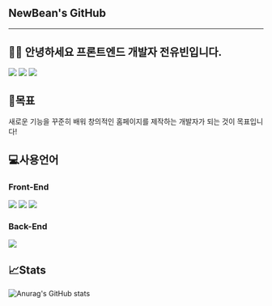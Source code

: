 ## NewBean's GitHub
---

## 🧑‍💻 안녕하세요 프론트엔드 개발자 전유빈입니다.
<a href="https://www.newbeanportfolio.com/" target="_blank"><img src="https://img.shields.io/badge/Portfolio_WebSite-784b08?style=flat&logo=microdotblog&logoColor=ffffff"/></a>
<a href="https://newbean-j.tistory.com" target="_blank"><img src="https://img.shields.io/badge/Tistory_Blog-d64934?style=flat&logo=tistory&logoColor=ffffff"/></a>
<a href="#none"><img src="https://img.shields.io/badge/newbean0312@gmail.com-32a85c?style=flat&logo=Gmail&logoColor=ffffff"/></a>

## 📃목표 
새로운 기능을 꾸준히 배워 창의적인 홈페이지를 제작하는 개발자가 되는 것이 목표입니다!

## 💻사용언어 
### Front-End
<a href="#none"><img src="https://img.shields.io/badge/Vue-4FC08D?style=flat&logo=vue&logoColor=ffffff"/></a>
<a href="#none"><img src="https://img.shields.io/badge/React-61DAFB?style=flat&logo=react&logoColor=ffffff"/></a>
<a href="#none"><img src="https://img.shields.io/badge/JavaScript-F7DF1E?style=flat&logo=javascript&logoColor=ffffff"/></a>

### Back-End
<a href="#none"><img src="https://img.shields.io/badge/MySQL-4479A1?style=flat&logo=mysql&logoColor=ffffff"/></a>

## 📈Stats
![Anurag's GitHub stats](https://github-readme-stats.vercel.app/api?username=NewBean0312&show_icons=true&theme=radical)
